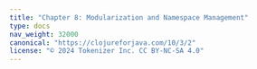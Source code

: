 ```yaml
---
title: "Chapter 8: Modularization and Namespace Management"
type: docs
nav_weight: 32000
canonical: "https://clojureforjava.com/10/3/2"
license: "© 2024 Tokenizer Inc. CC BY-NC-SA 4.0"
---
```

